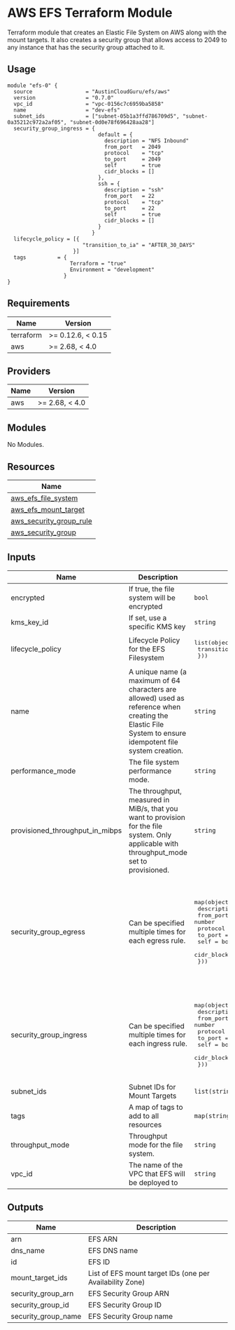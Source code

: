 # AWS EFS Terraform Module
Terraform module that creates an Elastic File System on AWS along with the mount targets.  It also creates a security group that allows access to 2049 to any instance that has the security group attached to it.  

## Usage

```hcl
module "efs-0" {
  source                 = "AustinCloudGuru/efs/aws"
  version                = "0.7.0"
  vpc_id                 = "vpc-0156c7c6959ba5858"
  name                   = "dev-efs"
  subnet_ids             = ["subnet-05b1a3ffd786709d5", "subnet-0a35212c972a2af05", "subnet-0d0e78f696428aa28"]
  security_group_ingress = {
                             default = {
                               description = "NFS Inbound"
                               from_port   = 2049
                               protocol    = "tcp"
                               to_port     = 2049
                               self        = true
                               cidr_blocks = []
                             },
                             ssh = {
                               description = "ssh"
                               from_port   = 22
                               protocol    = "tcp"
                               to_port     = 22
                               self        = true
                               cidr_blocks = []
                             }
                           }
  lifecycle_policy = [{
                        "transition_to_ia" = "AFTER_30_DAYS"
                     }]
  tags          = {
                    Terraform = "true"
                    Environment = "development"
                  } 
}
```
<!-- BEGINNING OF PRE-COMMIT-TERRAFORM DOCS HOOK -->
## Requirements

| Name | Version |
|------|---------|
| terraform | >= 0.12.6, < 0.15 |
| aws | >= 2.68, < 4.0 |

## Providers

| Name | Version |
|------|---------|
| aws | >= 2.68, < 4.0 |

## Modules

No Modules.

## Resources

| Name |
|------|
| [aws_efs_file_system](https://registry.terraform.io/providers/hashicorp/aws/4.0/docs/resources/efs_file_system) |
| [aws_efs_mount_target](https://registry.terraform.io/providers/hashicorp/aws/4.0/docs/resources/efs_mount_target) |
| [aws_security_group_rule](https://registry.terraform.io/providers/hashicorp/aws/4.0/docs/resources/security_group_rule) |
| [aws_security_group](https://registry.terraform.io/providers/hashicorp/aws/4.0/docs/resources/security_group) |

## Inputs

| Name | Description | Type | Default | Required |
|------|-------------|------|---------|:--------:|
| encrypted | If true, the file system will be encrypted | `bool` | `false` | no |
| kms\_key\_id | If set, use a specific KMS key | `string` | `null` | no |
| lifecycle\_policy | Lifecycle Policy for the EFS Filesystem | <pre>list(object({<br>    transition_to_ia = string<br>  }))</pre> | `[]` | no |
| name | A unique name (a maximum of 64 characters are allowed) used as reference when creating the Elastic File System to ensure idempotent file system creation. | `string` | n/a | yes |
| performance\_mode | The file system performance mode. | `string` | `null` | no |
| provisioned\_throughput\_in\_mibps | The throughput, measured in MiB/s, that you want to provision for the file system. Only applicable with throughput\_mode set to provisioned. | `string` | `null` | no |
| security\_group\_egress | Can be specified multiple times for each egress rule. | <pre>map(object({<br>    description = string<br>    from_port   = number<br>    protocol    = string<br>    to_port     = number<br>    self        = bool<br>    cidr_blocks = list(string)<br>  }))</pre> | <pre>{<br>  "default": {<br>    "cidr_blocks": [<br>      "0.0.0.0/0"<br>    ],<br>    "description": "Allow All Outbound",<br>    "from_port": 0,<br>    "protocol": "-1",<br>    "self": false,<br>    "to_port": 0<br>  }<br>}</pre> | no |
| security\_group\_ingress | Can be specified multiple times for each ingress rule. | <pre>map(object({<br>    description = string<br>    from_port   = number<br>    protocol    = string<br>    to_port     = number<br>    self        = bool<br>    cidr_blocks = list(string)<br>  }))</pre> | <pre>{<br>  "default": {<br>    "cidr_blocks": [],<br>    "description": "NFS Inbound",<br>    "from_port": 2049,<br>    "protocol": "tcp",<br>    "self": true,<br>    "to_port": 2049<br>  }<br>}</pre> | no |
| subnet\_ids | Subnet IDs for Mount Targets | `list(string)` | n/a | yes |
| tags | A map of tags to add to all resources | `map(string)` | `{}` | no |
| throughput\_mode | Throughput mode for the file system. | `string` | `null` | no |
| vpc\_id | The name of the VPC that EFS will be deployed to | `string` | n/a | yes |

## Outputs

| Name | Description |
|------|-------------|
| arn | EFS ARN |
| dns\_name | EFS DNS name |
| id | EFS ID |
| mount\_target\_ids | List of EFS mount target IDs (one per Availability Zone) |
| security\_group\_arn | EFS Security Group ARN |
| security\_group\_id | EFS Security Group ID |
| security\_group\_name | EFS Security Group name |
<!-- END OF PRE-COMMIT-TERRAFORM DOCS HOOK -->
